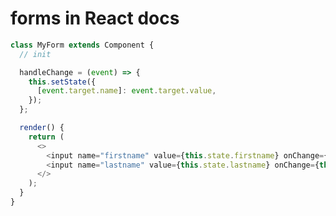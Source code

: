 <!-- .slide: class="with-code" -->

# forms in React docs

```javascript
class MyForm extends Component {
  // init

  handleChange = (event) => {
    this.setState({
      [event.target.name]: event.target.value,
    });
  };

  render() {
    return (
      <>
        <input name="firstname" value={this.state.firstname} onChange={this.handleChange} />
        <input name="lastname" value={this.state.lastname} onChange={this.handleChange} />
      </>
    );
  }
}
```
